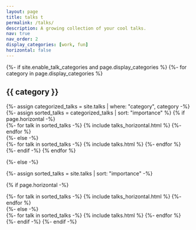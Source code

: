 ```yaml
---
layout: page
title: talks t
permalink: /talks/
description: A growing collection of your cool talks.
nav: true
nav_order: 2
display_categories: [work, fun]
horizontal: false
---
```


<!-- pages/talks.md -->
<div class="talks">
{%- if site.enable_talk_categories and page.display_categories %}
  <!-- Display categorized talks -->
  {%- for category in page.display_categories %}
  <h2 class="category">{{ category }}</h2>
  {%- assign categorized_talks = site.talks | where: "category", category -%}
  {%- assign sorted_talks = categorized_talks | sort: "importance" %}
  <!-- Generate cards for each talk -->
  {% if page.horizontal -%}
  <div class="container">
    <div class="row row-cols-2">
    {%- for talk in sorted_talks -%}
      {% include talks_horizontal.html %}
    {%- endfor %}
    </div>
  </div>
  {%- else -%}
  <div class="grid">
    {%- for talk in sorted_talks -%}
      {% include talks.html %}
    {%- endfor %}
  </div>
  {%- endif -%}
  {% endfor %}

{%- else -%}
<!-- Display talks without categories -->
  {%- assign sorted_talks = site.talks | sort: "importance" -%}
  <!-- Generate cards for each talk -->
  {% if page.horizontal -%}
  <div class="container">
    <div class="row row-cols-2">
    {%- for talk in sorted_talks -%}
      {% include talks_horizontal.html %}
    {%- endfor %}
    </div>
  </div>
  {%- else -%}
  <div class="grid">
    {%- for talk in sorted_talks -%}
      {% include talks.html %}
    {%- endfor %}
  </div>
  {%- endif -%}
{%- endif -%}
</div>
